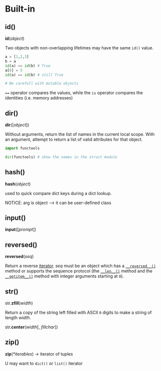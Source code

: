# Built-in

## id\(\)

**id**\(_object_\)

Two objects with non-overlapping lifetimes may have the same `id()` value.

```python
a = [1,2,3]
b = a
id(a) == id(b) # True
a[0] = 5
id(a) == id(b) # still True

# Be carefull with mutable objects
```

`==` operator compares the values, while the `is` operator compares the identities \(i.e. memory addresses\)

## dir\(\)

**dir**\(\[_object_\]\)

Without arguments, return the list of names in the current local scope. With an argument, attempt to return a list of valid attributes for that object.

```python
import functools

dir(functools) # show the names in the struct module
```

## hash\(\)

**hash**\(_object_\)

used to quick compare dict keys during a dict lookup.

NOTICE: arg is object --&gt; it can be user-defined class

## input\(\)

**input**\(\[_prompt_\]\)

## reversed\(\)

**reversed**\(_seq_\)

 Return a reverse [iterator](https://docs.python.org/3/glossary.html#term-iterator). _seq_ must be an object which has a [`__reversed__()`](https://docs.python.org/3/reference/datamodel.html#object.__reversed__) method or supports the sequence protocol \(the [`__len__()`](https://docs.python.org/3/reference/datamodel.html#object.__len__) method and the [`__getitem__()`](https://docs.python.org/3/reference/datamodel.html#object.__getitem__) method with integer arguments starting at `0`\).

## str\(\)

str.**zfill**\(_width_\)

Return a copy of the string left filled with ASCII `0` digits to make a string of length _width_.

str.**center**\(_width_\[, _fillchar_\]\)

## zip\(\)

**zip**\(_\*iterables_\) -&gt; iterator of tuples

U may want to `dict()` or `list()` iterator




